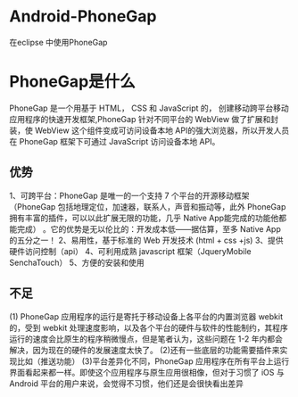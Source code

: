 # Android-PhoneGap
在eclipse 中使用PhoneGap

# PhoneGap是什么
PhoneGap 是一个用基于 HTML， CSS 和 JavaScript 的，  创建移动跨平台移动应用程序的快速开发框架,PhoneGap 针对不同平台的 WebView 做了扩展和封装，使 WebView 这个组件变成可访问设备本地 API的强大浏览器，所以开发人员在 PhoneGap 框架下可通过 JavaScript 访问设备本地 API。

## 优势
  1、可跨平台：PhoneGap 是唯一的一个支持 7 个平台的开源移动框架（PhoneGap 包括地理定位，加速器，联系人，声音和振动等，此外 PhoneGap 拥有丰富的插件，可以以此扩展无限的功能，几乎 Native App能完成的功能他都能完成） 。它的优势是无以伦比的：开发成本低——据估算，至多 Native App 的五分之一！
  2、易用性，基于标准的 Web 开发技术 (html + css +js)
  3、提供硬件访问控制（api）
  4、可利用成熟 javascript 框架（JqueryMobile SenchaTouch）
  5、方便的安装和使用

## 不足
(1) PhoneGap 应用程序的运行是寄托于移动设备上各平台的内置浏览器 webkit 的，受到 webkit 处理速度影响，以及各个平台的硬件与软件的性能制约，其程序运行的速度会比原生的程序稍微慢点，但是笔者认为，这些问题在 1-2 年内都会解决，因为现在的硬件的发展速度太快了。
(2)还有一些底层的功能需要插件来实现比如（推送功能）
(3)平台差异化不同，PhoneGap 应用程序在所有平台上运行界面看起来都一样。即使这个应用程序与原生应用很相像，但对于习惯了 iOS 与 Android 平台的用户来说，会觉得不习惯，他们还是会很快看出差异

